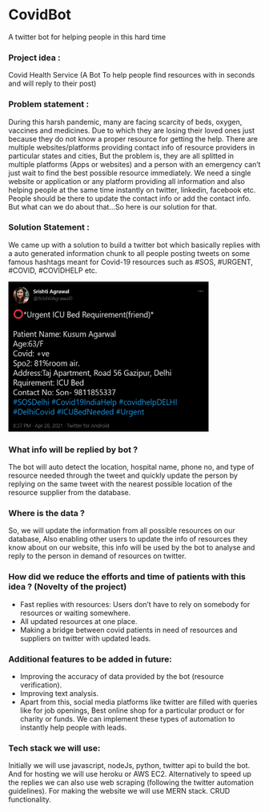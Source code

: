 # CovidBot
A twitter bot for helping people in this hard time

### Project idea :
Covid Health Service (A Bot To help people find resources with in seconds and will reply to their post)
### Problem statement :
During this harsh pandemic, many are facing scarcity of beds, oxygen, vaccines and medicines. Due to which they are losing their loved ones just because they do not know a proper resource for getting the help. There are multiple websites/platforms providing contact info of resource providers in particular states and cities, But the problem is, they are all splitted in multiple platforms (Apps or websites) and a person with an emergency can’t just wait to find the best possible resource immediately. We need a single website or application or any platform providing all information and also helping people at the same time instantly on twitter, linkedin, facebook etc. People should be there to update the contact info or add the contact info. But what can we do about that...So here is our solution for that.
### Solution Statement :
We came up with a solution to build a twitter bot which basically replies with a auto generated information chunk to all people posting tweets on some famous hashtags meant for Covid-19 resources such as #SOS, #URGENT, #COVID, #COVIDHELP etc.

<img src="covid-req.png" alt="Tweetex" width="400" height="300">

### What info will be replied by bot ?
The bot will auto detect the location, hospital name, phone no, and type of resource needed through the tweet and quickly update the person by replying on the same tweet with the nearest possible location of the resource supplier from the database.
### Where is the data ?
So, we will update the information from all possible resources on our database, Also enabling other users to update the info of resources they know about on our website, this info will be used by the bot to analyse and reply to the person in demand of resources on twitter.
### How did we reduce the efforts and time of patients with this idea ? (Novelty of the project)
- Fast replies with resources: Users don’t have to rely on somebody for resources or waiting somewhere.
- All updated resources at one place.
- Making a bridge between covid patients in need of resources and suppliers on twitter with updated leads.
### Additional features to be added in future:
- Improving the accuracy of data provided by the bot (resource verification).
- Improving text analysis.
- Apart from this, social media platforms like twitter are filled with queries like for job openings, Best online shop for a particular product or for charity or funds.
We can implement these types of automation to instantly help people with leads.
### Tech stack we will use:
Initially we will use javascript, nodeJs, python, twitter api to build the bot.
And for hosting we will use heroku or AWS EC2.
Alternatively to speed up the replies we can also use web scraping (following the twitter automation guidelines).
For making the website we will use MERN stack.
CRUD functionality.